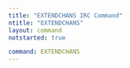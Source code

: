 ```yaml
---
title: "EXTENDCHANS IRC Command"
ntitle: "EXTENDCHANS"
layout: command
notstarted: true

command: EXTENDCHANS
---
```

